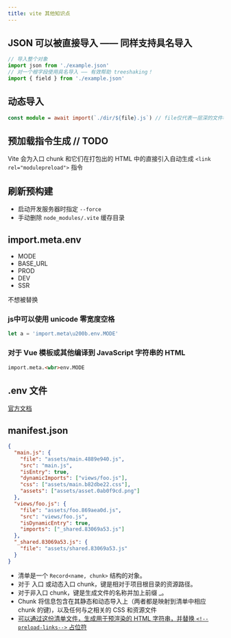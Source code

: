 ```yaml
---
title: vite 其他知识点
---
```


## JSON 可以被直接导入 —— 同样支持具名导入

```ts
// 导入整个对象
import json from './example.json'
// 对一个根字段使用具名导入 —— 有效帮助 treeshaking！
import { field } from './example.json'
```

## 动态导入

```ts
const module = await import(`./dir/${file}.js`) // file仅代表一层深的文件名
```

## 预加载指令生成 // TODO

Vite 会为入口 chunk 和它们在打包出的 HTML 中的直接引入自动生成 `<link rel="modulepreload">` 指令

## 刷新预构建

- 启动开发服务器时指定 `--force`
- 手动删除 `node_modules/.vite` 缓存目录

## import.meta.env

- MODE
- BASE_URL
- PROD
- DEV
- SSR

不想被替换

### js中可以使用 unicode 零宽度空格

```js
let a = 'import.meta\u200b.env.MODE'
```

### 对于 Vue 模板或其他编译到 JavaScript 字符串的 HTML

```html
import.meta.<wbr>env.MODE
```

## .env 文件

[官方文档](https://cn.vitejs.dev/guide/env-and-mode.html#env-files)

## manifest.json

```json
{
  "main.js": {
    "file": "assets/main.4889e940.js",
    "src": "main.js",
    "isEntry": true,
    "dynamicImports": ["views/foo.js"],
    "css": ["assets/main.b82dbe22.css"],
    "assets": ["assets/asset.0ab0f9cd.png"]
  },
  "views/foo.js": {
    "file": "assets/foo.869aea0d.js",
    "src": "views/foo.js",
    "isDynamicEntry": true,
    "imports": ["_shared.83069a53.js"]
  },
  "_shared.83069a53.js": {
    "file": "assets/shared.83069a53.js"
  }
}
```

- 清单是一个 `Record<name, chunk>` 结构的对象。
- 对于 入口 或动态入口 chunk，键是相对于项目根目录的资源路径。
- 对于非入口 chunk，键是生成文件的名称并加上前缀 _。
- Chunk 将信息包含在其静态和动态导入上（两者都是映射到清单中相应 chunk 的键)，以及任何与之相关的 CSS 和资源文件
- [可以通过这份清单文件，生成用于预渲染的 HTML 字符串，并替换 `<!--preload-links-->` 占位符](https://juejin.cn/post/7072272115470172190)
